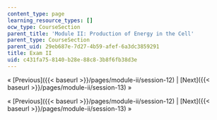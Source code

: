 ```yaml
---
content_type: page
learning_resource_types: []
ocw_type: CourseSection
parent_title: 'Module II: Production of Energy in the Cell'
parent_type: CourseSection
parent_uid: 29eb687e-7d27-4b59-afef-6a3dc3859291
title: Exam II
uid: c431fa75-8140-b28e-88c8-3b8f6fb38d3e
---
```


« [Previous]({{< baseurl >}}/pages/module-ii/session-12) | [Next]({{< baseurl >}}/pages/module-ii/session-13) »

« [Previous]({{< baseurl >}}/pages/module-ii/session-12) | [Next]({{< baseurl >}}/pages/module-ii/session-13) »
